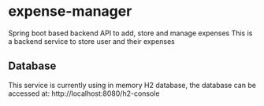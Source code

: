 # expense-manager
Spring boot based backend API to add, store and manage expenses
This is a backend service to store user and their expenses

## Database
This service is currently using in memory H2 database, the database can be accessed at:
http://localhost:8080/h2-console
